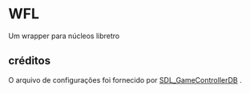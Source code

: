 # WFL
Um wrapper para núcleos libretro

## créditos

O arquivo de configurações foi fornecido por [SDL_GameControllerDB](https://github.com/gabomdq/SDL_GameControllerDB/tree/master) .
